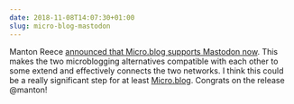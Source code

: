 ```yaml
---
date: 2018-11-08T14:07:30+01:00
slug: micro-blog-mastodon
---
```


Manton Reece [announced that Micro.blog supports Mastodon now](https://manton.org/2018/11/07/microblog-mastodon.html). 
This makes the two microblogging alternatives compatible with each other to some extend and effectively connects the two networks. I think this could be a really significant step for at least [Micro.blog](http://micro.blog). Congrats on the release @manton!